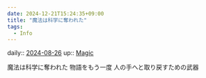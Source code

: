 ```yaml
---
date: 2024-12-21T15:24:35+09:00
title: "魔法は科学に奪われた"
tags:
  - Info
---
```


daily:: [2024-08-26](/Daily_Note/2024-08-26.md)
up:: [Magic](../Bar/Novel/Topics/Magic.md)

魔法は科学に奪われた
物語をもう一度
人の手へと取り戻すための武器